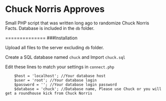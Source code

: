 Chuck Norris Approves
==============

Small PHP script that was written long ago to randomize Chuck Norris Facts. Database is included in the `db` folder.

==============
###Installation

Upload all files to the server excluding `db` folder. 

Create a SQL database named `chuck` and Import `chuck.sql`

Edit these lines to match your settings in `connect.php`

```
	$host = 'localhost'; //Your database host
	$user = 'root'; //Your database login
	$password = ''; //Your database login password
	$database = 'chuck'; //Database name, Please use Chuck or you will get a roundhouse kick from Chuck Norris
```